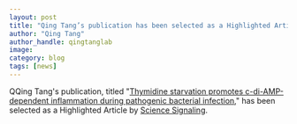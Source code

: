 ```yaml
---
layout: post
title: "Qing Tang’s publication has been selected as a Highlighted Article by Science Signaling"
author: "Qing Tang"
author_handle: qingtanglab
image: 
category: blog
tags: [news]
---
```

QQing Tang's publication, titled "[Thymidine starvation promotes c-di-AMP-dependent inflammation during pathogenic bacterial infection]," has been selected as a Highlighted Article by [Science Signaling]. 


[Thymidine starvation promotes c-di-AMP-dependent inflammation during pathogenic bacterial infection]: https://www.sciencedirect.com/science/article/pii/S1931312822001585?via%3Dihub
[Science Signaling]: https://www.science.org/doi/10.1126/scisignal.ade1683

